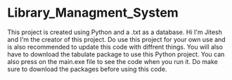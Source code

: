 # Library_Managment_System
This project is created using Python and a .txt as a database.
Hi I'm Jitesh and I'm the creator of this project. Do use this project for your own use and is also recommended to update this code with diffrent things.
You will also have to download the tabulate package to use this Python project.
You can also press on the main.exe file to see the code when you run it. Do make sure to download the packages before using this code.
